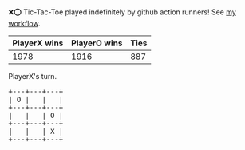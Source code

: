 :x::o: Tic-Tac-Toe played indefinitely by github action runners! See [my workflow](.github/workflows/play.yaml).

|PlayerX wins|PlayerO wins|Ties|
|-|-|-|
|1978|1916|887|

PlayerX's turn.

<pre>
+---+---+---+
| O |   |   |
+---+---+---+
|   |   | O |
+---+---+---+
|   |   | X |
+---+---+---+
</pre>